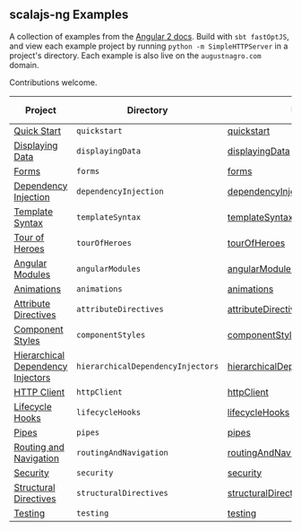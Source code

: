 ## scalajs-ng Examples

A collection of examples from the [Angular 2 docs](https://angular.io/docs/). Build with `sbt fastOptJS`, and view each example project by running `python -m SimpleHTTPServer` in a project's directory. Each example is also live on the `augustnagro.com` domain.

Contributions welcome.
 
| Project                | Directory     | Url                             | Is Done |
| ---------------------- | ------------- | ------------------------------- |:-------:|
| [Quick Start](https://angular.io/docs/ts/latest/quickstart.html)| `quickstart` | [quickstart](https://augustnagro.com/sjs-ng/quickstart)| X |
| [Displaying Data](https://angular.io/docs/ts/latest/guide/displaying-data.html) | `displayingData` | [displayingData](https://augustnagro.com/sjs-ng/displayingData)|X|
| [Forms](https://angular.io/docs/ts/latest/guide/forms.html)| `forms` | [forms](https://augustnagro.com/sjs-ng/forms)|X|
| [Dependency Injection](https://angular.io/docs/ts/latest/guide/dependency-injection.html)| `dependencyInjection` | [dependencyInjection](https://augustnagro.com/sjs-ng/dependencyInjection)| |
| [Template Syntax](https://angular.io/docs/ts/latest/guide/template-syntax.html)| `templateSyntax` | [templateSyntax](https://augustnagro.com/sjs-ng/templateSyntax)| |
| [Tour of Heroes](https://angular.io/docs/ts/latest/tutorial/) | `tourOfHeroes` | [tourOfHeroes](https://augustnagro.com/sjs-ng/tourOfHeroes)| X |
| [Angular Modules](https://angular.io/docs/ts/latest/guide/ngmodule.html)| `angularModules` | [angularModules](https://augustnagro.com/sjs-ng/angularModules)| |
| [Animations](https://angular.io/docs/ts/latest/guide/animations.html)| `animations` | [animations](https://augustnagro.com/sjs-ng/animations)| |
| [Attribute Directives](https://angular.io/docs/ts/latest/guide/attribute-directives.html)| `attributeDirectives` | [attributeDirectives](https://augustnagro.com/sjs-ng/attributeDirectives)| |
| [Component Styles](https://angular.io/docs/ts/latest/guide/component-styles.html)| `componentStyles` | [componentStyles](https://augustnagro.com/sjs-ng/componentStyles)| |
| [Hierarchical Dependency Injectors](https://angular.io/docs/ts/latest/guide/hierarchical-dependency-injection.html)| `hierarchicalDependencyInjectors` | [hierarchicalDependencyInjectors](https://augustnagro.com/sjs-ng/hierarchicalDependencyInjectors)| |
| [HTTP Client](https://angular.io/docs/ts/latest/guide/server-communication.html)| `httpClient` | [httpClient](https://augustnagro.com/sjs-ng/httpClient)| |
| [Lifecycle Hooks](https://angular.io/docs/ts/latest/guide/lifecycle-hooks.html)| `lifecycleHooks` | [lifecycleHooks](https://augustnagro.com/sjs-ng/lifecycleHooks)| |
| [Pipes](https://angular.io/docs/ts/latest/guide/pipes.html)| `pipes` | [pipes](https://augustnagro.com/sjs-ng/pipes)| |
| [Routing and Navigation](https://angular.io/docs/ts/latest/guide/router.html)| `routingAndNavigation` | [routingAndNavigation](https://augustnagro.com/sjs-ng/routingAndNavigation)| |
| [Security](https://angular.io/docs/ts/latest/guide/security.html)| `security` | [security](https://augustnagro.com/sjs-ng/security)| |
| [Structural Directives](https://angular.io/docs/ts/latest/guide/structural-directives.html)| `structuralDirectives` | [structuralDirectives](https://augustnagro.com/sjs-ng/structuralDirectives)| |
| [Testing](https://angular.io/docs/ts/latest/guide/testing.html)| `testing` | [testing](https://augustnagro.com/sjs-ng/testing)| |

